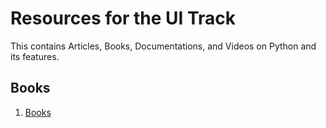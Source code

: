 # Resources for the UI Track

This contains Articles, Books, Documentations, and Videos on Python and its features.

## Books

1. [Books](https://github.com/DSC-Unilag/Books)
